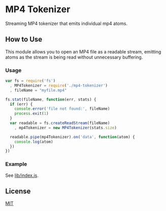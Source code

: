 # MP4 Tokenizer

Streaming MP4 tokenizer that emits individual mp4 atoms.

## How to Use

This module allows you to open an MP4 file as a readable stream, emitting
atoms as the stream is being read without unnecessary buffering.

### Usage

```JavaScript
var fs = require('fs')
  , MP4Tokenizer = require('./mp4-tokenizer')
  , fileName = "myfile.mp4"

fs.stat(fileName, function(err, stats) {
  if (err) {
    console.error('file not found:', fileName)
    process.exit(1)
  }
  var readable = fs.createReadStream(fileName)
    , mp4Tokenizer = new MP4Tokenizer(stats.size)

  readable.pipe(mp4Tokenizer).on('data', function(atom) {
    console.log(atom)
  })
})
```

### Example

See [lib/index.js](lib/index.js).


## License

[MIT](LICENSE.md)
